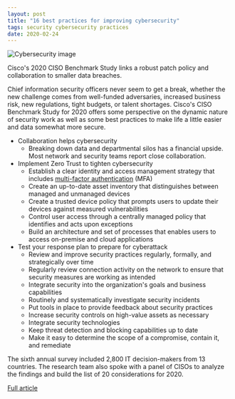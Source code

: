 ```yaml
---
layout: post
title: "16 best practices for improving cybersecurity"
tags: security cybersecurity practices
date: 2020-02-24
---
```


![Cybersecurity image](https://tr3.cbsistatic.com/hub/i/r/2020/02/21/1cd1c136-8cc8-4263-9c2b-7f1965f2810b/resize/770x/0647514176fe1dc5c3702b73af8dddfc/istock-1144604134.jpg)

Cisco's 2020 CISO Benchmark Study links a robust patch policy and collaboration to smaller data breaches.

Chief information security officers never seem to get a break, whether the new challenge 
comes from well-funded adversaries, increased business risk, new regulations, tight budgets, 
or talent shortages. Cisco's CISO Benchmark Study for 2020 offers some perspective on the 
dynamic nature of security work as well as some best practices to make life a little easier 
and data somewhat more secure.

* Collaboration helps cybersecurity
  * Breaking down data and departmental silos has a financial upside. Most network and security teams report close collaboration.
* Implement Zero Trust to tighten cybersecurity
  * Establish a clear identity and access management strategy that includes [multi-factor authentication](https://www.techrepublic.com/article/fbi-urges-businesses-to-use-biometric-factors-to-mitigate-multi-factor-authentication-risk/) (MFA)
  * Create an up-to-date asset inventory that distinguishes between managed and unmanaged devices  
  * Create a trusted device policy that prompts users to update their devices against measured vulnerabilities  
  * Control user access through a centrally managed policy that identifies and acts upon exceptions
  * Build an architecture and set of processes that enables users to access on-premise and cloud applications
* Test your response plan to prepare for cyberattack
  * Review and improve security practices regularly, formally, and strategically over time
  * Regularly review connection activity on the network to ensure that security measures are working as intended
  * Integrate security into the organization's goals and business capabilities
  * Routinely and systematically investigate security incidents
  * Put tools in place to provide feedback about security practices
  * Increase security controls on high-value assets as necessary
  * Integrate security technologies 
  * Keep threat detection and blocking capabilities up to date
  * Make it easy to determine the scope of a compromise, contain it, and remediate 

The sixth annual survey included 2,800 IT decision-makers from 13 countries. The research team 
also spoke with a panel of CISOs to analyze the findings and build the list of 20 considerations 
for 2020.

[Full article](https://www.techrepublic.com/article/10-security-best-practices-from-ciscos-2020-ciso-benchmark-study/)
